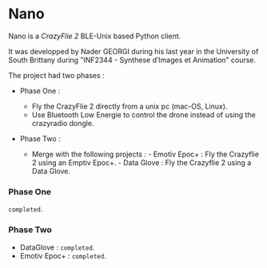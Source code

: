 # Nano

Nano is a *CrazyFlie 2* BLE-Unix based Python client.

It was developped by Nader GEORGI during his last year in the University of South Brittany during "INF2344 - Synthese d’Images et Animation" course.

The project had two phases :
- Phase One :
  - Fly the CrazyFlie 2 directly from a unix pc (mac-OS, Linux).
  - Use Bluetooth Low Energie to control the drone instead of using the crazyradio dongle.


- Phase Two  :
  - Merge with the following projects :
         -  Emotiv Epoc+ : Fly the Crazyflie 2 using an Emptiv Epoc+.
         -  Data Glove : Fly the Crazyflie 2 using a Data Glove.



### Phase One
`completed`.

### Phase Two
-   DataGlove : `completed`.
-   Emotiv Epoc+ : `completed`.

